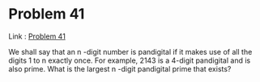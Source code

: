 Problem 41
=======

Link : [Problem 41](http://projecteuler.net/problem=41 "Problem 41")
 

 We shall say that an  n -digit number is pandigital if it makes use of all the digits 1 to  n  exactly once. For example, 2143 is a 4-digit pandigital and is also prime. 
 What is the largest  n -digit pandigital prime that exists? 

  
